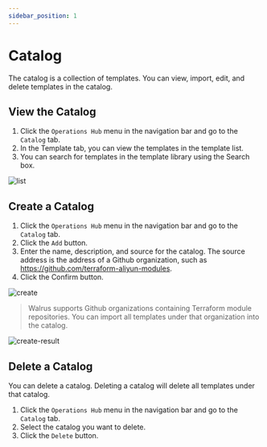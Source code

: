 ```yaml
---
sidebar_position: 1
---
```


# Catalog

The catalog is a collection of templates. You can view, import, edit, and delete templates in the catalog.

## View the Catalog

1. Click the `Operations Hub` menu in the navigation bar and go to the `Catalog` tab.
2. In the Template tab, you can view the templates in the template list.
3. You can search for templates in the template library using the Search box.

![list](/img/v0.3.0/catalog/list-en.png)

## Create a Catalog

1. Click the `Operations Hub` menu in the navigation bar and go to the `Catalog` tab.
2. Click the `Add` button.
3. Enter the name, description, and source for the catalog. The source address is the address of a Github organization, such as https://github.com/terraform-aliyun-modules.
4. Click the Confirm button.

![create](/img/v0.3.0/catalog/create.png)

> Walrus supports Github organizations containing Terraform module repositories. You can import all templates under that organization into the catalog.

![create-result](/img/v0.3.0/catalog/create-result.png)

## Delete a Catalog

You can delete a catalog. Deleting a catalog will delete all templates under that catalog.

1. Click the `Operations Hub` menu in the navigation bar and go to the `Catalog` tab.
2. Select the catalog you want to delete.
3. Click the `Delete` button.
